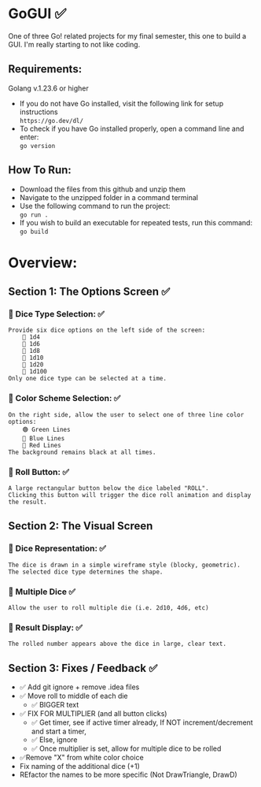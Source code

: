 # GoGUI ✅
One of three Go! related projects for my final semester, this one to build a GUI.
I'm really starting to not like coding.

## Requirements:
Golang v.1.23.6 or higher
- If you do not have Go installed, visit the following link for setup instructions  
  `https://go.dev/dl/`
- To check if you have Go installed properly, open a command line and enter:  
  `go version`

## How To Run:
- Download the files from this github and unzip them
- Navigate to the unzipped folder in a command terminal
- Use the following command to run the project:  
  `go run .`
- If you wish to build an executable for repeated tests, run this command:  
  `go build`



# Overview:

## Section 1: The Options Screen ✅
### 🔹 Dice Type Selection: ✅

    Provide six dice options on the left side of the screen:
        🎲 1d4
        🎲 1d6
        🎲 1d8
        🎲 1d10
        🎲 1d20
        🎲 1d100
    Only one dice type can be selected at a time.

### 🔹 Color Scheme Selection: ✅

    On the right side, allow the user to select one of three line color options:
        🟢 Green Lines
        🔵 Blue Lines
        🔴 Red Lines
    The background remains black at all times.

### 🔹 Roll Button: ✅

    A large rectangular button below the dice labeled "ROLL".
    Clicking this button will trigger the dice roll animation and display the result.

## Section 2: The Visual Screen

### 🎲 Dice Representation: ✅

    The dice is drawn in a simple wireframe style (blocky, geometric).
    The selected dice type determines the shape.

### 🎲 Multiple Dice ✅

    Allow the user to roll multiple die (i.e. 2d10, 4d6, etc)

### 🎲 Result Display: ✅

    The rolled number appears above the dice in large, clear text.

## Section 3: Fixes / Feedback ✅

- ✅ Add git ignore + remove .idea files
- ✅ Move roll to middle of each die
  - ✅ BIGGER text
- ✅ FIX FOR MULTIPLIER (and all button clicks)
  - ✅ Get timer, see if active timer already, If NOT increment/decrement and start a timer,
  - ✅ Else, ignore
  - ✅ Once multiplier is set, allow for multiple dice to be rolled
- ✅Remove "X" from white color choice
-  Fix naming of the additional dice (+1)
- REfactor the names to be more specific (Not DrawTriangle, DrawD)